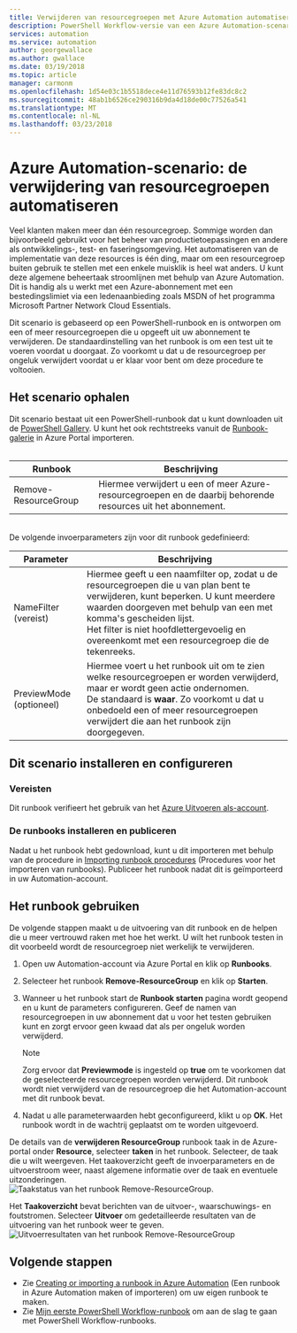 ```yaml
---
title: Verwijderen van resourcegroepen met Azure Automation automatiseren
description: PowerShell Workflow-versie van een Azure Automation-scenario, inclusief runbooks om alle resourcegroepen in uw abonnement te verwijderen.
services: automation
ms.service: automation
author: georgewallace
ms.author: gwallace
ms.date: 03/19/2018
ms.topic: article
manager: carmonm
ms.openlocfilehash: 1d54e03c1b5518dece4e11d76593b12fe83dc8c2
ms.sourcegitcommit: 48ab1b6526ce290316b9da4d18de00c77526a541
ms.translationtype: MT
ms.contentlocale: nl-NL
ms.lasthandoff: 03/23/2018
---
```

# <a name="azure-automation-scenario---automate-removal-of-resource-groups"></a>Azure Automation-scenario: de verwijdering van resourcegroepen automatiseren
Veel klanten maken meer dan één resourcegroep. Sommige worden dan bijvoorbeeld gebruikt voor het beheer van productietoepassingen en andere als ontwikkelings-, test- en faseringsomgeving. Het automatiseren van de implementatie van deze resources is één ding, maar om een resourcegroep buiten gebruik te stellen met een enkele muisklik is heel wat anders. U kunt deze algemene beheertaak stroomlijnen met behulp van Azure Automation. Dit is handig als u werkt met een Azure-abonnement met een bestedingslimiet via een ledenaanbieding zoals MSDN of het programma Microsoft Partner Network Cloud Essentials.

Dit scenario is gebaseerd op een PowerShell-runbook en is ontworpen om een of meer resourcegroepen die u opgeeft uit uw abonnement te verwijderen. De standaardinstelling van het runbook is om een test uit te voeren voordat u doorgaat. Zo voorkomt u dat u de resourcegroep per ongeluk verwijdert voordat u er klaar voor bent om deze procedure te voltooien.   

## <a name="getting-the-scenario"></a>Het scenario ophalen
Dit scenario bestaat uit een PowerShell-runbook dat u kunt downloaden uit de [PowerShell Gallery](https://www.powershellgallery.com/packages/Remove-ResourceGroup/1.0/DisplayScript). U kunt het ook rechtstreeks vanuit de [Runbook-galerie](automation-runbook-gallery.md) in Azure Portal importeren.<br><br>

| Runbook | Beschrijving |
| --- | --- |
| Remove-ResourceGroup |Hiermee verwijdert u een of meer Azure-resourcegroepen en de daarbij behorende resources uit het abonnement. |

<br>
De volgende invoerparameters zijn voor dit runbook gedefinieerd:

| Parameter | Beschrijving |
| --- | --- |
| NameFilter (vereist) |Hiermee geeft u een naamfilter op, zodat u de resourcegroepen die u van plan bent te verwijderen, kunt beperken. U kunt meerdere waarden doorgeven met behulp van een met komma's gescheiden lijst.<br>Het filter is niet hoofdlettergevoelig en overeenkomt met een resourcegroep die de tekenreeks. |
| PreviewMode (optioneel) |Hiermee voert u het runbook uit om te zien welke resourcegroepen er worden verwijderd, maar er wordt geen actie ondernomen.<br>De standaard is **waar**. Zo voorkomt u dat u onbedoeld een of meer resourcegroepen verwijdert die aan het runbook zijn doorgegeven. |

## <a name="install-and-configure-this-scenario"></a>Dit scenario installeren en configureren
### <a name="prerequisites"></a>Vereisten
Dit runbook verifieert het gebruik van het [Azure Uitvoeren als-account](automation-sec-configure-azure-runas-account.md).    

### <a name="install-and-publish-the-runbooks"></a>De runbooks installeren en publiceren
Nadat u het runbook hebt gedownload, kunt u dit importeren met behulp van de procedure in [Importing runbook procedures](automation-creating-importing-runbook.md#importing-a-runbook-from-a-file-into-azure-automation) (Procedures voor het importeren van runbooks). Publiceer het runbook nadat dit is geïmporteerd in uw Automation-account.

## <a name="using-the-runbook"></a>Het runbook gebruiken
De volgende stappen maakt u de uitvoering van dit runbook en de helpen die u meer vertrouwd raken met hoe het werkt. U wilt het runbook testen in dit voorbeeld wordt de resourcegroep niet werkelijk te verwijderen.  

1. Open uw Automation-account via Azure Portal en klik op **Runbooks**.
2. Selecteer het runbook **Remove-ResourceGroup** en klik op **Starten**.
3. Wanneer u het runbook start de **Runbook starten** pagina wordt geopend en u kunt de parameters configureren. Geef de namen van resourcegroepen in uw abonnement dat u voor het testen gebruiken kunt en zorgt ervoor geen kwaad dat als per ongeluk worden verwijderd.

   > [!NOTE]
   > Zorg ervoor dat **Previewmode** is ingesteld op **true** om te voorkomen dat de geselecteerde resourcegroepen worden verwijderd. Dit runbook wordt niet verwijderd van de resourcegroep die het Automation-account met dit runbook bevat.  
   >
   >
1. Nadat u alle parameterwaarden hebt geconfigureerd, klikt u op **OK**. Het runbook wordt in de wachtrij geplaatst om te worden uitgevoerd.  

De details van de **verwijderen ResourceGroup** runbook taak in de Azure-portal onder **Resource**, selecteer **taken** in het runbook. Selecteer, de taak die u wilt weergeven. Het taakoverzicht geeft de invoerparameters en de uitvoerstroom weer, naast algemene informatie over de taak en eventuele uitzonderingen.<br> ![Taakstatus van het runbook Remove-ResourceGroup](media/automation-scenario-remove-resourcegroup/remove-resourcegroup-runbook-job-status.png).

Het **Taakoverzicht** bevat berichten van de uitvoer-, waarschuwings- en foutstromen. Selecteer **Uitvoer** om gedetailleerde resultaten van de uitvoering van het runbook weer te geven.<br> ![Uitvoerresultaten van het runbook Remove-ResourceGroup](media/automation-scenario-remove-resourcegroup/remove-resourcegroup-runbook-job-output.png)

## <a name="next-steps"></a>Volgende stappen
* Zie [Creating or importing a runbook in Azure Automation](automation-creating-importing-runbook.md) (Een runbook in Azure Automation maken of importeren) om uw eigen runbook te maken.
* Zie [Mijn eerste PowerShell Workflow-runbook](automation-first-runbook-textual.md) om aan de slag te gaan met PowerShell Workflow-runbooks.
